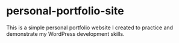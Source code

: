 # personal-portfolio-site
This is a simple personal portfolio website I created to practice and demonstrate my WordPress development skills.
